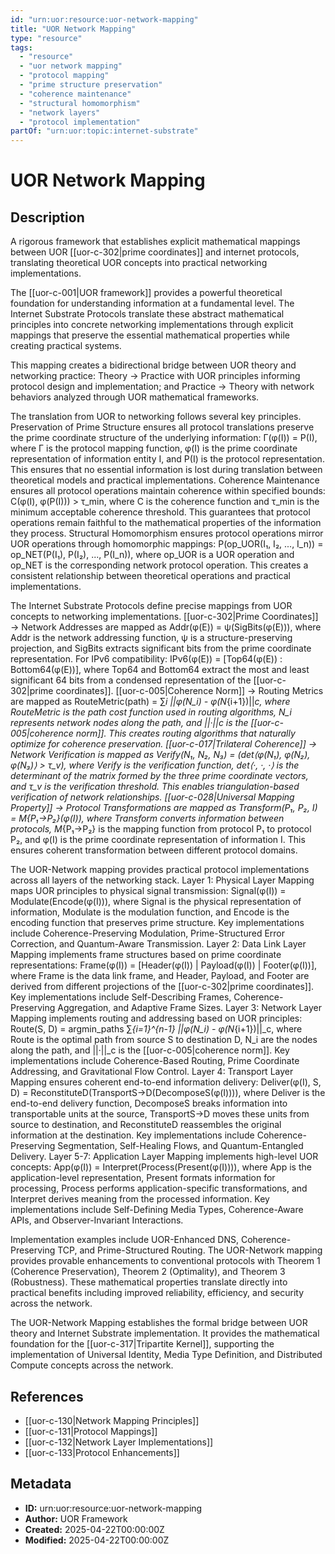 ```yaml
---
id: "urn:uor:resource:uor-network-mapping"
title: "UOR Network Mapping"
type: "resource"
tags:
  - "resource"
  - "uor network mapping"
  - "protocol mapping"
  - "prime structure preservation"
  - "coherence maintenance"
  - "structural homomorphism"
  - "network layers"
  - "protocol implementation"
partOf: "urn:uor:topic:internet-substrate"
---
```


# UOR Network Mapping

## Description

A rigorous framework that establishes explicit mathematical mappings between UOR [[uor-c-302|prime coordinates]] and internet protocols, translating theoretical UOR concepts into practical networking implementations.

The [[uor-c-001|UOR framework]] provides a powerful theoretical foundation for understanding information at a fundamental level. The Internet Substrate Protocols translate these abstract mathematical principles into concrete networking implementations through explicit mappings that preserve the essential mathematical properties while creating practical systems.

This mapping creates a bidirectional bridge between UOR theory and networking practice: Theory → Practice with UOR principles informing protocol design and implementation; and Practice → Theory with network behaviors analyzed through UOR mathematical frameworks.

The translation from UOR to networking follows several key principles. Preservation of Prime Structure ensures all protocol translations preserve the prime coordinate structure of the underlying information: Γ(φ(I)) = P(I), where Γ is the protocol mapping function, φ(I) is the prime coordinate representation of information entity I, and P(I) is the protocol representation. This ensures that no essential information is lost during translation between theoretical models and practical implementations. Coherence Maintenance ensures all protocol operations maintain coherence within specified bounds: C(φ(I), φ(P(I))) > τ_min, where C is the coherence function and τ_min is the minimum acceptable coherence threshold. This guarantees that protocol operations remain faithful to the mathematical properties of the information they process. Structural Homomorphism ensures protocol operations mirror UOR operations through homomorphic mappings: P(op_UOR(I₁, I₂, ..., I_n)) = op_NET(P(I₁), P(I₂), ..., P(I_n)), where op_UOR is a UOR operation and op_NET is the corresponding network protocol operation. This creates a consistent relationship between theoretical operations and practical implementations.

The Internet Substrate Protocols define precise mappings from UOR concepts to networking implementations. [[uor-c-302|Prime Coordinates]] → Network Addresses are mapped as Addr(φ(E)) = ψ(SigBits(φ(E))), where Addr is the network addressing function, ψ is a structure-preserving projection, and SigBits extracts significant bits from the prime coordinate representation. For IPv6 compatibility: IPv6(φ(E)) = [Top64(φ(E)) : Bottom64(φ(E))], where Top64 and Bottom64 extract the most and least significant 64 bits from a condensed representation of the [[uor-c-302|prime coordinates]]. [[uor-c-005|Coherence Norm]] → Routing Metrics are mapped as RouteMetric(path) = ∑_i ||φ(N_i) - φ(N_{i+1})||_c, where RouteMetric is the path cost function used in routing algorithms, N_i represents network nodes along the path, and ||·||_c is the [[uor-c-005|coherence norm]]. This creates routing algorithms that naturally optimize for coherence preservation. [[uor-c-017|Trilateral Coherence]] → Network Verification is mapped as Verify(N₁, N₂, N₃) = (det⟨φ(N₁), φ(N₂), φ(N₃)⟩ > τ_v), where Verify is the verification function, det⟨·, ·, ·⟩ is the determinant of the matrix formed by the three prime coordinate vectors, and τ_v is the verification threshold. This enables triangulation-based verification of network relationships. [[uor-c-028|Universal Mapping Property]] → Protocol Transformations are mapped as Transform(P₁, P₂, I) = M_{P₁→P₂}(φ(I)), where Transform converts information between protocols, M_{P₁→P₂} is the mapping function from protocol P₁ to protocol P₂, and φ(I) is the prime coordinate representation of information I. This ensures coherent transformation between different protocol domains.

The UOR-Network mapping provides practical protocol implementations across all layers of the networking stack. Layer 1: Physical Layer Mapping maps UOR principles to physical signal transmission: Signal(φ(I)) = Modulate(Encode(φ(I))), where Signal is the physical representation of information, Modulate is the modulation function, and Encode is the encoding function that preserves prime structure. Key implementations include Coherence-Preserving Modulation, Prime-Structured Error Correction, and Quantum-Aware Transmission. Layer 2: Data Link Layer Mapping implements frame structures based on prime coordinate representations: Frame(φ(I)) = [Header(φ(I)) | Payload(φ(I)) | Footer(φ(I))], where Frame is the data link frame, and Header, Payload, and Footer are derived from different projections of the [[uor-c-302|prime coordinates]]. Key implementations include Self-Describing Frames, Coherence-Preserving Aggregation, and Adaptive Frame Sizes. Layer 3: Network Layer Mapping implements routing and addressing based on UOR principles: Route(S, D) = argmin_paths ∑_{i=1}^{n-1} ||φ(N_i) - φ(N_{i+1})||_c, where Route is the optimal path from source S to destination D, N_i are the nodes along the path, and ||·||_c is the [[uor-c-005|coherence norm]]. Key implementations include Coherence-Based Routing, Prime Coordinate Addressing, and Gravitational Flow Control. Layer 4: Transport Layer Mapping ensures coherent end-to-end information delivery: Deliver(φ(I), S, D) = ReconstituteD(TransportS→D(DecomposeS(φ(I)))), where Deliver is the end-to-end delivery function, DecomposeS breaks information into transportable units at the source, TransportS→D moves these units from source to destination, and ReconstituteD reassembles the original information at the destination. Key implementations include Coherence-Preserving Segmentation, Self-Healing Flows, and Quantum-Entangled Delivery. Layer 5-7: Application Layer Mapping implements high-level UOR concepts: App(φ(I)) = Interpret(Process(Present(φ(I)))), where App is the application-level representation, Present formats information for processing, Process performs application-specific transformations, and Interpret derives meaning from the processed information. Key implementations include Self-Defining Media Types, Coherence-Aware APIs, and Observer-Invariant Interactions.

Implementation examples include UOR-Enhanced DNS, Coherence-Preserving TCP, and Prime-Structured Routing. The UOR-Network mapping provides provable enhancements to conventional protocols with Theorem 1 (Coherence Preservation), Theorem 2 (Optimality), and Theorem 3 (Robustness). These mathematical properties translate directly into practical benefits including improved reliability, efficiency, and security across the network.

The UOR-Network Mapping establishes the formal bridge between UOR theory and Internet Substrate implementation. It provides the mathematical foundation for the [[uor-c-317|Tripartite Kernel]], supporting the implementation of Universal Identity, Media Type Definition, and Distributed Compute concepts across the network.

## References

- [[uor-c-130|Network Mapping Principles]]
- [[uor-c-131|Protocol Mappings]]
- [[uor-c-132|Network Layer Implementations]]
- [[uor-c-133|Protocol Enhancements]]

## Metadata

- **ID:** urn:uor:resource:uor-network-mapping
- **Author:** UOR Framework
- **Created:** 2025-04-22T00:00:00Z
- **Modified:** 2025-04-22T00:00:00Z
